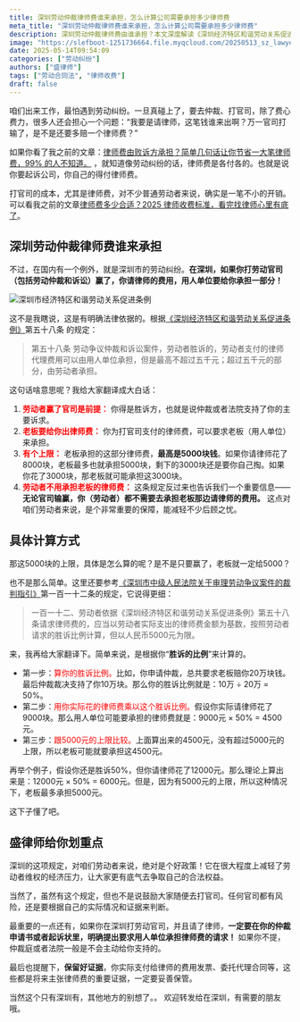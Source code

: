 ```yaml
---
title: 深圳劳动仲裁律师费谁来承担，怎么计算公司需要承担多少律师费
meta_title: "深圳劳动仲裁律师费谁来承担，怎么计算公司需要承担多少律师费"
description: 深圳劳动仲裁律师费由谁承担？本文深度解读《深圳经济特区和谐劳动关系促进条例》的特殊规定：劳动者胜诉，用人单位可承担最高5000元律师费。详细解析胜诉比例的计算方法、主张律师费的关键步骤及必要证据。盛律师提醒，了解这一深圳独有政策，助您在劳动纠纷中更有效地维护自身权益，减轻维权成本。明确法律依据，为深圳劳动者维权提供指引。
image: "https://slefboot-1251736664.file.myqcloud.com/20250513_sz_lawyer_fees_cover.webp"
date: 2025-05-14T09:54:09
categories: ["劳动纠纷"]
authors: ["盛律师"]
tags: ["劳动合同法", "律师收费"]
draft: false
---
```


咱们出来工作，最怕遇到劳动纠纷。一旦真碰上了，要去仲裁、打官司，除了费心费力，很多人还会担心一个问题：“我要是请律师，这笔钱谁来出啊？万一官司打输了，是不是还要多赔一个律师费？”

如果你看了我之前的文章：[律师费由败诉方承担？简单几句话让你节省一大笔律师费，99% 的人不知道。](https://www.shenglvshi.cn/who_pay_lawer) ，就知道像劳动纠纷的话，律师费是各付各的。也就是说你要起诉公司，你自己的得付律师费。

打官司的成本，尤其是律师费，对不少普通劳动者来说，确实是一笔不小的开销。可以看我之前的文章[律师费多少合适？2025 律师收费标准，看完找律师心里有底了](https://www.shenglvshi.cn/lawer_price)。

## 深圳劳动仲裁律师费谁来承担

不过，在国内有一个例外，就是深圳市的劳动纠纷。**在深圳，如果你打劳动官司（包括劳动仲裁和诉讼）赢了，你请律师的费用，用人单位要给你承担一部分！**

![深圳市经济特区和谐劳动关系促进条例](https://slefboot-1251736664.file.myqcloud.com/20250513_sz_lawyer_fees_1.webp)

这不是我瞎说，这是有明确法律依据的。根据[《深圳经济特区和谐劳动关系促进条例》](https://www.gd.gov.cn/zwgk/wjk/zcfgk/content/post_2531944.html)第五十八条 的规定：

> 第五十八条  劳动争议仲裁和诉讼案件，劳动者胜诉的，劳动者支付的律师代理费用可以由用人单位承担，但是最高不超过五千元；超过五千元的部分，由劳动者承担。

这句话啥意思呢？我给大家翻译成大白话：

1.  **<span style="color: red;">劳动者赢了官司是前提：</span>** 你得是胜诉方，也就是说仲裁或者法院支持了你的主要诉求。
2.  **<span style="color: red;">老板要给你出律师费：</span>** 你为打官司支付的律师费，可以要求老板（用人单位）来承担。
3.  **<span style="color: red;">有个上限：</span>** 老板承担的这部分律师费，**最高是5000块钱**。如果你请律师花了8000块，老板最多也就承担5000块，剩下的3000块还是要你自己掏。如果你花了3000块，那老板就可能承担这3000块。
4.  **<span style="color: red;">劳动者不用承担老板的律师费：</span>** 这条规定反过来也告诉我们一个重要信息——**无论官司输赢，你（劳动者）都不需要去承担老板那边请律师的费用。** 这点对咱们劳动者来说，是个非常重要的保障，能减轻不少后顾之忧。

## 具体计算方式

那这5000块的上限，具体是怎么算的呢？是不是只要赢了，老板就一定给5000？

也不是那么简单。这里还要参考[《深圳市中级人民法院关于审理劳动争议案件的裁判指引》](http://www.tjldflzxw.com/home/info/detail/tid/62/id/211.html)第一百一十二条的规定，它说得更细：

> 一百一十二、劳动者依据《深圳经济特区和谐劳动关系促进条例》第五十八条请求律师费的，应当以劳动者实际支出的律师费金额为基数，按照劳动者请求的胜诉比例计算，但以人民币5000元为限。

来，我再给大家翻译下。简单来说，是根据你“**胜诉的比例**”来计算的。

* 第一步：<span style="color: red;">算你的胜诉比例。</span>比如，你申请仲裁，总共要求老板赔你20万块钱。最后仲裁裁决支持了你10万块。那么你的胜诉比例就是：10万 ÷ 20万 = 50%。
* 第二步：<span style="color: red;">用你实际花的律师费乘以这个胜诉比例。</span>假设你实际请律师花了9000块。那么用人单位可能要承担的律师费就是：9000元 × 50% = 4500元。
* 第三步：<span style="color: red;">跟5000元的上限比较。</span>上面算出来的4500元，没有超过5000元的上限，所以老板可能就要承担这4500元。

再举个例子，假设你还是胜诉50%，但你请律师花了12000元。那么理论上算出来是：12000元 × 50% = 6000元。但是，因为有5000元的上限，所以这种情况下，老板最多承担5000元。

这下子懂了吧。

## 盛律师给你划重点

深圳的这项规定，对咱们劳动者来说，绝对是个好政策！它在很大程度上减轻了劳动者维权的经济压力，让大家更有底气去争取自己的合法权益。

当然了，虽然有这个规定，但也不是说鼓励大家随便去打官司。任何官司都有风险，还是要根据自己的实际情况和证据来判断。

最重要的一点还有，如果你在深圳打劳动官司，并且请了律师，**一定要在你的仲裁申请书或者起诉状里，明确提出要求用人单位承担律师费的请求！** 如果你不提，仲裁庭或者法院一般是不会主动给你支持的。

最后也提醒下，**保留好证据**，你实际支付给律师的费用发票、委托代理合同等，这些都是将来主张律师费的重要证据，一定要妥善保管。

当然这个只有深圳有，其他地方的别想了。。 欢迎转发给在深圳，有需要的朋友哦。